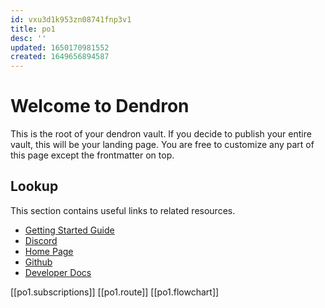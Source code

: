 ```yaml
---
id: vxu3d1k953zn08741fnp3v1
title: po1
desc: ''
updated: 1650170981552
created: 1649656894587
---
```

# Welcome to Dendron

This is the root of your dendron vault. If you decide to publish your entire vault, this will be your landing page. You are free to customize any part of this page except the frontmatter on top.

## Lookup

This section contains useful links to related resources.

- [Getting Started Guide](https://link.dendron.so/6b25)
- [Discord](https://link.dendron.so/6b23)
- [Home Page](https://wiki.dendron.so/)
- [Github](https://link.dendron.so/6b24)
- [Developer Docs](https://docs.dendron.so/)

[[po1.subscriptions]]
[[po1.route]]
[[po1.flowchart]]
